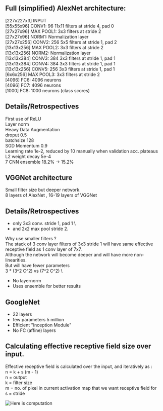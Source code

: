 ## Full (simplified) **AlexNet** architecture:

[227x227x3] INPUT \
[55x55x96] CONV1: 96 11x11 filters at stride 4, pad 0 \
[27x27x96] MAX POOL1: 3x3 filters at stride 2 \
[27x27x96] NORM1: Normalization layer \
[27x27x256] CONV2: 256 5x5 filters at stride 1, pad 2 \
[13x13x256] MAX POOL2: 3x3 filters at stride 2 \
[13x13x256] NORM2: Normalization layer \
[13x13x384] CONV3: 384 3x3 filters at stride 1, pad 1 \
[13x13x384] CONV4: 384 3x3 filters at stride 1, pad 1 \
[13x13x256] CONV5: 256 3x3 filters at stride 1, pad 1 \
[6x6x256] MAX POOL3: 3x3 filters at stride 2 \
[4096] FC6: 4096 neurons \
[4096] FC7: 4096 neurons \
[1000] FC8: 1000 neurons (class scores)

## Details/Retrospectives 
First use of ReLU \
Layer norm \
Heavy Data Augmentation \
droput 0.5 \
batchsize 128 \
SGD Momentum 0.9 \
Learning rate 1e-2, reduced by 10 manually when validation acc. plateaus \
L2 weight decay 5e-4 \
7 CNN ensemble 18.2% -> 15.2% 

## VGGNet architecture 

Small filter size but deeper network. \
8 layers of AlexNet , 16-19 layers of VGGNet 

## Details/Retrospectives 
- only 3x3 conv. stride 1, pad 1 \
 - and 2x2 max pool stride 2.

Why use smaller filters ? \
The stack of 3 conv layer filters of 3x3 stride 1 will have same effective receptive field as 1 conv layer of 7x7. \
Although the network will become deeper and will have more non-linearities. \
But will have fewer parameters \
3 * (3^2 C^2) vs (7^2 C^2) \
- No layernorm 
- Uses ensemble for better results 

## GoogleNet 
- 22 layers 
- few parameters 5 million 
- Efficient "Inception Module" 
- No FC (affine) layers


## Calculating effective receptive field size over input.


Effective receptive field is calculated over the input, and iteratively as : \
n = k + s (m - 1) \
n = output \
k = filter size \
m = no. of pixel in current activation map that we want receptive field for \
s = stride 


![Here is computation](receptive_field.jpg)